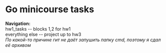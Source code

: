 # Go minicourse tasks 
__Navigation:__ \
hw1_tasks -- blocks 1,2 for hw1 \
everything else -- project up to hw3 \
*По какой-то причине гит не даёт запушить папку cmd, поэтому я сдал её архивом*
